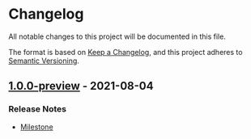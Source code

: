 # Changelog

All notable changes to this project will be documented in this file.

The format is based on [Keep a Changelog](https://keepachangelog.com/en/1.0.0/),
and this project adheres to [Semantic Versioning](https://semver.org/spec/v2.0.0.html).

## [1.0.0-preview](https://github.com/unity-game-framework/ugf-assetbundles/releases/tag/1.0.0-preview) - 2021-08-04  

### Release Notes

- [Milestone](https://github.com/unity-game-framework/ugf-assetbundles/milestone/1?closed=1)


